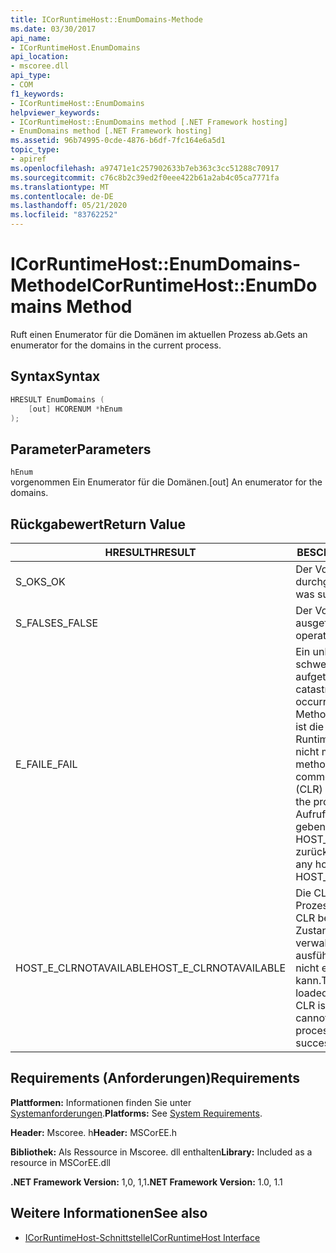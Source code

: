 ```yaml
---
title: ICorRuntimeHost::EnumDomains-Methode
ms.date: 03/30/2017
api_name:
- ICorRuntimeHost.EnumDomains
api_location:
- mscoree.dll
api_type:
- COM
f1_keywords:
- ICorRuntimeHost::EnumDomains
helpviewer_keywords:
- ICorRuntimeHost::EnumDomains method [.NET Framework hosting]
- EnumDomains method [.NET Framework hosting]
ms.assetid: 96b74995-0cde-4876-b6df-7fc164e6a5d1
topic_type:
- apiref
ms.openlocfilehash: a97471e1c257902633b7eb363c3cc51288c70917
ms.sourcegitcommit: c76c8b2c39ed2f0eee422b61a2ab4c05ca7771fa
ms.translationtype: MT
ms.contentlocale: de-DE
ms.lasthandoff: 05/21/2020
ms.locfileid: "83762252"
---
```

# <a name="icorruntimehostenumdomains-method"></a><span data-ttu-id="0dda7-102">ICorRuntimeHost::EnumDomains-Methode</span><span class="sxs-lookup"><span data-stu-id="0dda7-102">ICorRuntimeHost::EnumDomains Method</span></span>
<span data-ttu-id="0dda7-103">Ruft einen Enumerator für die Domänen im aktuellen Prozess ab.</span><span class="sxs-lookup"><span data-stu-id="0dda7-103">Gets an enumerator for the domains in the current process.</span></span>  
  
## <a name="syntax"></a><span data-ttu-id="0dda7-104">Syntax</span><span class="sxs-lookup"><span data-stu-id="0dda7-104">Syntax</span></span>  
  
```cpp  
HRESULT EnumDomains (  
    [out] HCORENUM *hEnum  
);  
```  
  
## <a name="parameters"></a><span data-ttu-id="0dda7-105">Parameter</span><span class="sxs-lookup"><span data-stu-id="0dda7-105">Parameters</span></span>  
 `hEnum`  
 <span data-ttu-id="0dda7-106">vorgenommen Ein Enumerator für die Domänen.</span><span class="sxs-lookup"><span data-stu-id="0dda7-106">[out] An enumerator for the domains.</span></span>  
  
## <a name="return-value"></a><span data-ttu-id="0dda7-107">Rückgabewert</span><span class="sxs-lookup"><span data-stu-id="0dda7-107">Return Value</span></span>  
  
|<span data-ttu-id="0dda7-108">HRESULT</span><span class="sxs-lookup"><span data-stu-id="0dda7-108">HRESULT</span></span>|<span data-ttu-id="0dda7-109">BESCHREIBUNG</span><span class="sxs-lookup"><span data-stu-id="0dda7-109">Description</span></span>|  
|-------------|-----------------|  
|<span data-ttu-id="0dda7-110">S_OK</span><span class="sxs-lookup"><span data-stu-id="0dda7-110">S_OK</span></span>|<span data-ttu-id="0dda7-111">Der Vorgang wurde durchgeführt.</span><span class="sxs-lookup"><span data-stu-id="0dda7-111">The operation was successful.</span></span>|  
|<span data-ttu-id="0dda7-112">S_FALSE</span><span class="sxs-lookup"><span data-stu-id="0dda7-112">S_FALSE</span></span>|<span data-ttu-id="0dda7-113">Der Vorgang konnte nicht ausgeführt werden.</span><span class="sxs-lookup"><span data-stu-id="0dda7-113">The operation failed to complete.</span></span>|  
|<span data-ttu-id="0dda7-114">E_FAIL</span><span class="sxs-lookup"><span data-stu-id="0dda7-114">E_FAIL</span></span>|<span data-ttu-id="0dda7-115">Ein unbekannter, schwerwiegender Fehler ist aufgetreten.</span><span class="sxs-lookup"><span data-stu-id="0dda7-115">An unknown, catastrophic failure occurred.</span></span> <span data-ttu-id="0dda7-116">Wenn eine Methode E_FAIL zurückgibt, ist die Common Language Runtime (CLR) im Prozess nicht mehr verwendbar.</span><span class="sxs-lookup"><span data-stu-id="0dda7-116">If a method returns E_FAIL, the common language runtime (CLR) is no longer usable in the process.</span></span> <span data-ttu-id="0dda7-117">Nachfolgende Aufrufe von Hosting-APIs geben HOST_E_CLRNOTAVAILABLE zurück.</span><span class="sxs-lookup"><span data-stu-id="0dda7-117">Subsequent calls to any hosting APIs return HOST_E_CLRNOTAVAILABLE.</span></span>|  
|<span data-ttu-id="0dda7-118">HOST_E_CLRNOTAVAILABLE</span><span class="sxs-lookup"><span data-stu-id="0dda7-118">HOST_E_CLRNOTAVAILABLE</span></span>|<span data-ttu-id="0dda7-119">Die CLR wurde nicht in einen Prozess geladen, oder die CLR befindet sich in einem Zustand, in dem Sie verwalteten Code nicht ausführen oder den-Befehl nicht erfolgreich verarbeiten kann.</span><span class="sxs-lookup"><span data-stu-id="0dda7-119">The CLR has not been loaded into a process, or the CLR is in a state in which it cannot run managed code or process the call successfully.</span></span>|  
  
## <a name="requirements"></a><span data-ttu-id="0dda7-120">Requirements (Anforderungen)</span><span class="sxs-lookup"><span data-stu-id="0dda7-120">Requirements</span></span>  
 <span data-ttu-id="0dda7-121">**Plattformen:** Informationen finden Sie unter [Systemanforderungen](../../get-started/system-requirements.md).</span><span class="sxs-lookup"><span data-stu-id="0dda7-121">**Platforms:** See [System Requirements](../../get-started/system-requirements.md).</span></span>  
  
 <span data-ttu-id="0dda7-122">**Header:** Mscoree. h</span><span class="sxs-lookup"><span data-stu-id="0dda7-122">**Header:** MSCorEE.h</span></span>  
  
 <span data-ttu-id="0dda7-123">**Bibliothek:** Als Ressource in Mscoree. dll enthalten</span><span class="sxs-lookup"><span data-stu-id="0dda7-123">**Library:** Included as a resource in MSCorEE.dll</span></span>  
  
 <span data-ttu-id="0dda7-124">**.NET Framework Version:** 1,0, 1,1</span><span class="sxs-lookup"><span data-stu-id="0dda7-124">**.NET Framework Version:** 1.0, 1.1</span></span>  
  
## <a name="see-also"></a><span data-ttu-id="0dda7-125">Weitere Informationen</span><span class="sxs-lookup"><span data-stu-id="0dda7-125">See also</span></span>

- [<span data-ttu-id="0dda7-126">ICorRuntimeHost-Schnittstelle</span><span class="sxs-lookup"><span data-stu-id="0dda7-126">ICorRuntimeHost Interface</span></span>](icorruntimehost-interface.md)

